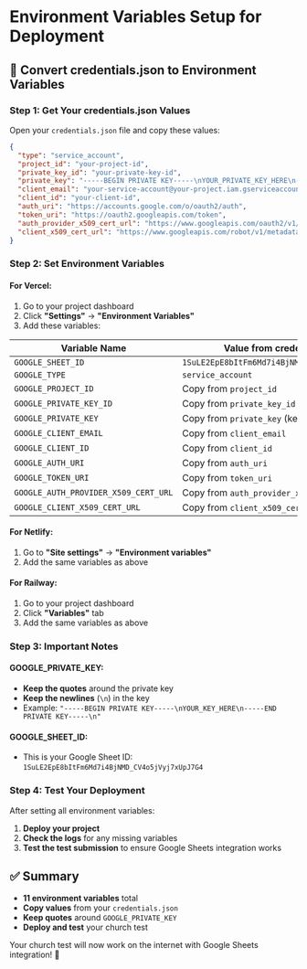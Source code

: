 # Environment Variables Setup for Deployment

## 🔧 **Convert credentials.json to Environment Variables**

### **Step 1: Get Your credentials.json Values**
Open your `credentials.json` file and copy these values:

```json
{
  "type": "service_account",
  "project_id": "your-project-id",
  "private_key_id": "your-private-key-id", 
  "private_key": "-----BEGIN PRIVATE KEY-----\nYOUR_PRIVATE_KEY_HERE\n-----END PRIVATE KEY-----\n",
  "client_email": "your-service-account@your-project.iam.gserviceaccount.com",
  "client_id": "your-client-id",
  "auth_uri": "https://accounts.google.com/o/oauth2/auth",
  "token_uri": "https://oauth2.googleapis.com/token",
  "auth_provider_x509_cert_url": "https://www.googleapis.com/oauth2/v1/certs",
  "client_x509_cert_url": "https://www.googleapis.com/robot/v1/metadata/x509/your-service-account%40your-project.iam.gserviceaccount.com"
}
```

### **Step 2: Set Environment Variables**

#### **For Vercel:**
1. Go to your project dashboard
2. Click **"Settings"** → **"Environment Variables"**
3. Add these variables:

| Variable Name | Value from credentials.json |
|---------------|----------------------------|
| `GOOGLE_SHEET_ID` | `1SuLE2EpE8bItFm6Md7i4BjNMD_CV4o5jVyj7xUpJ7G4` |
| `GOOGLE_TYPE` | `service_account` |
| `GOOGLE_PROJECT_ID` | Copy from `project_id` |
| `GOOGLE_PRIVATE_KEY_ID` | Copy from `private_key_id` |
| `GOOGLE_PRIVATE_KEY` | Copy from `private_key` (keep the quotes) |
| `GOOGLE_CLIENT_EMAIL` | Copy from `client_email` |
| `GOOGLE_CLIENT_ID` | Copy from `client_id` |
| `GOOGLE_AUTH_URI` | Copy from `auth_uri` |
| `GOOGLE_TOKEN_URI` | Copy from `token_uri` |
| `GOOGLE_AUTH_PROVIDER_X509_CERT_URL` | Copy from `auth_provider_x509_cert_url` |
| `GOOGLE_CLIENT_X509_CERT_URL` | Copy from `client_x509_cert_url` |

#### **For Netlify:**
1. Go to **"Site settings"** → **"Environment variables"**
2. Add the same variables as above

#### **For Railway:**
1. Go to your project dashboard
2. Click **"Variables"** tab
3. Add the same variables as above

### **Step 3: Important Notes**

#### **GOOGLE_PRIVATE_KEY:**
- **Keep the quotes** around the private key
- **Keep the newlines** (`\n`) in the key
- Example: `"-----BEGIN PRIVATE KEY-----\nYOUR_KEY_HERE\n-----END PRIVATE KEY-----\n"`

#### **GOOGLE_SHEET_ID:**
- This is your Google Sheet ID: `1SuLE2EpE8bItFm6Md7i4BjNMD_CV4o5jVyj7xUpJ7G4`

### **Step 4: Test Your Deployment**
After setting all environment variables:
1. **Deploy your project**
2. **Check the logs** for any missing variables
3. **Test the test submission** to ensure Google Sheets integration works

## ✅ **Summary**
- **11 environment variables** total
- **Copy values** from your `credentials.json`
- **Keep quotes** around `GOOGLE_PRIVATE_KEY`
- **Deploy and test** your church test

Your church test will now work on the internet with Google Sheets integration! 🎉
